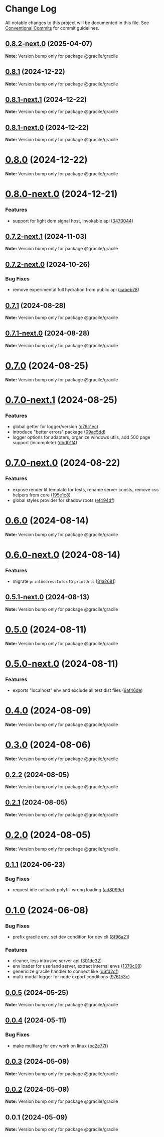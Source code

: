 # Change Log

All notable changes to this project will be documented in this file.
See [Conventional Commits](https://conventionalcommits.org) for commit guidelines.

## [0.8.2-next.0](https://github.com/gracile-web/gracile/compare/@gracile/gracile@0.8.1...@gracile/gracile@0.8.2-next.0) (2025-04-07)

**Note:** Version bump only for package @gracile/gracile

## [0.8.1](https://github.com/gracile-web/gracile/compare/@gracile/gracile@0.8.1-next.1...@gracile/gracile@0.8.1) (2024-12-22)

**Note:** Version bump only for package @gracile/gracile

## [0.8.1-next.1](https://github.com/gracile-web/gracile/compare/@gracile/gracile@0.8.1-next.0...@gracile/gracile@0.8.1-next.1) (2024-12-22)

**Note:** Version bump only for package @gracile/gracile

## [0.8.1-next.0](https://github.com/gracile-web/gracile/compare/@gracile/gracile@0.8.0...@gracile/gracile@0.8.1-next.0) (2024-12-22)

**Note:** Version bump only for package @gracile/gracile

# [0.8.0](https://github.com/gracile-web/gracile/compare/@gracile/gracile@0.8.0-next.0...@gracile/gracile@0.8.0) (2024-12-22)

**Note:** Version bump only for package @gracile/gracile

# [0.8.0-next.0](https://github.com/gracile-web/gracile/compare/@gracile/gracile@0.7.2-next.1...@gracile/gracile@0.8.0-next.0) (2024-12-21)

### Features

* support for light dom signal host, invokable api ([3470044](https://github.com/gracile-web/gracile/commit/34700449a5a6eff8509e03f3b7100121ab7c2a83))

## [0.7.2-next.1](https://github.com/gracile-web/gracile/compare/@gracile/gracile@0.7.2-next.0...@gracile/gracile@0.7.2-next.1) (2024-11-03)

**Note:** Version bump only for package @gracile/gracile

## [0.7.2-next.0](https://github.com/gracile-web/gracile/compare/@gracile/gracile@0.7.1...@gracile/gracile@0.7.2-next.0) (2024-10-26)

### Bug Fixes

* remove experimental full hydration from public api ([cabeb78](https://github.com/gracile-web/gracile/commit/cabeb787f439520cfa86c1453ae3bd20406af18a))

## [0.7.1](https://github.com/gracile-web/gracile/compare/@gracile/gracile@0.7.1-next.0...@gracile/gracile@0.7.1) (2024-08-28)

**Note:** Version bump only for package @gracile/gracile

## [0.7.1-next.0](https://github.com/gracile-web/gracile/compare/@gracile/gracile@0.7.0...@gracile/gracile@0.7.1-next.0) (2024-08-28)

**Note:** Version bump only for package @gracile/gracile

# [0.7.0](https://github.com/gracile-web/gracile/compare/@gracile/gracile@0.7.0-next.1...@gracile/gracile@0.7.0) (2024-08-25)

**Note:** Version bump only for package @gracile/gracile

# [0.7.0-next.1](https://github.com/gracile-web/gracile/compare/@gracile/gracile@0.7.0-next.0...@gracile/gracile@0.7.0-next.1) (2024-08-25)

### Features

* global getter for logger/version ([c76c1ec](https://github.com/gracile-web/gracile/commit/c76c1ec1e5b6104ef5c40695768e84af5167baf9))
* introduce "better errors" package ([09ac5dd](https://github.com/gracile-web/gracile/commit/09ac5dd2d011a84716b2a53a4df996360cad6dee))
* logger options for adapters, organize windows utils, add 500 page support (incomplete) ([dbd01f4](https://github.com/gracile-web/gracile/commit/dbd01f4512fee435de0e28ecdd7bc3e8eb2628c4))

# [0.7.0-next.0](https://github.com/gracile-web/gracile/compare/@gracile/gracile@0.6.0...@gracile/gracile@0.7.0-next.0) (2024-08-22)

### Features

* expose render lit template for tests, rename server consts, remove css helpers from core ([195e1c8](https://github.com/gracile-web/gracile/commit/195e1c86f05b182706e2970b6ade021668ec1d17))
* global styles provider for shadow roots ([ef494df](https://github.com/gracile-web/gracile/commit/ef494df2b9351adebc470de585e8ccc594d8d579))

# [0.6.0](https://github.com/gracile-web/gracile/compare/@gracile/gracile@0.6.0-next.0...@gracile/gracile@0.6.0) (2024-08-14)

**Note:** Version bump only for package @gracile/gracile

# [0.6.0-next.0](https://github.com/gracile-web/gracile/compare/@gracile/gracile@0.5.1-next.0...@gracile/gracile@0.6.0-next.0) (2024-08-14)

### Features

* migrate `printAddressInfos` to `printUrls` ([81a2681](https://github.com/gracile-web/gracile/commit/81a26811fcc0c87b034788fa43ebb21e81987547))

## [0.5.1-next.0](https://github.com/gracile-web/gracile/compare/@gracile/gracile@0.5.0...@gracile/gracile@0.5.1-next.0) (2024-08-13)

**Note:** Version bump only for package @gracile/gracile

# [0.5.0](https://github.com/gracile-web/gracile/compare/@gracile/gracile@0.5.0-next.0...@gracile/gracile@0.5.0) (2024-08-11)

**Note:** Version bump only for package @gracile/gracile

# [0.5.0-next.0](https://github.com/gracile-web/gracile/compare/@gracile/gracile@0.4.0...@gracile/gracile@0.5.0-next.0) (2024-08-11)

### Features

* exports "localhost" env and exclude all test dist files ([9af46de](https://github.com/gracile-web/gracile/commit/9af46de74c613d5a21f4b816f1b0b250b37aaee0))

# [0.4.0](https://github.com/gracile-web/gracile/compare/@gracile/gracile@0.4.0-next.0...@gracile/gracile@0.4.0) (2024-08-09)

**Note:** Version bump only for package @gracile/gracile

# [0.3.0](https://github.com/gracile-web/gracile/compare/@gracile/gracile@0.3.0-next.0...@gracile/gracile@0.3.0) (2024-08-06)

**Note:** Version bump only for package @gracile/gracile

## [0.2.2](https://github.com/gracile-web/gracile/compare/@gracile/gracile@0.2.2-next.0...@gracile/gracile@0.2.2) (2024-08-05)

**Note:** Version bump only for package @gracile/gracile

## [0.2.1](https://github.com/gracile-web/gracile/compare/@gracile/gracile@0.2.0-next.6...@gracile/gracile@0.2.1) (2024-08-05)

**Note:** Version bump only for package @gracile/gracile

# [0.2.0](https://github.com/gracile-web/gracile/compare/@gracile/gracile@0.2.0-next.6...@gracile/gracile@0.2.0) (2024-08-05)

**Note:** Version bump only for package @gracile/gracile

## [0.1.1](https://github.com/gracile-web/gracile/compare/@gracile/gracile@0.1.0...@gracile/gracile@0.1.1) (2024-06-23)

### Bug Fixes

* request idle callback polyfill wrong loading ([ad8099e](https://github.com/gracile-web/gracile/commit/ad8099e8d26d9ee80c18389c1d0ec9b2c8b9db29))

# [0.1.0](https://github.com/gracile-web/gracile/compare/@gracile/gracile@0.0.5...@gracile/gracile@0.1.0) (2024-06-08)

### Bug Fixes

* prefix gracile env, set dev condition for dev cli ([8f96a21](https://github.com/gracile-web/gracile/commit/8f96a2175c6d554a9e21126bdb023248a40c5647))

### Features

* cleaner, less intrusive server api ([301de32](https://github.com/gracile-web/gracile/commit/301de329f0ae91efee471a2db94cfe4baa5fc57a))
* env loader for userland server, extract internal envs ([1370c08](https://github.com/gracile-web/gracile/commit/1370c08c0cabd9416f741f7eb93fc15f4906432e))
* genericize gracile handler to connect like ([d6fd2cf](https://github.com/gracile-web/gracile/commit/d6fd2cfbd9d2e22aa99e9b4cc8763ed099e1643e))
* multi-modal logger for node export conditions ([976153c](https://github.com/gracile-web/gracile/commit/976153cbc44031fa8d67c963d6b38d5e96fec7ee))

## [0.0.5](https://github.com/gracile-web/gracile/compare/@gracile/gracile@0.0.4...@gracile/gracile@0.0.5) (2024-05-25)

**Note:** Version bump only for package @gracile/gracile

## [0.0.4](https://github.com/gracile-web/gracile/compare/@gracile/gracile@0.0.3...@gracile/gracile@0.0.4) (2024-05-11)

### Bug Fixes

* make multiarg for env work on linux ([bc2e77f](https://github.com/gracile-web/gracile/commit/bc2e77f08bab47a65770335cdd96fd952811d901))

## [0.0.3](https://github.com/gracile-web/gracile/compare/@gracile/gracile@0.0.2...@gracile/gracile@0.0.3) (2024-05-09)

**Note:** Version bump only for package @gracile/gracile

## [0.0.2](https://github.com/gracile-web/gracile/compare/@gracile/gracile@0.0.1...@gracile/gracile@0.0.2) (2024-05-09)

**Note:** Version bump only for package @gracile/gracile

## 0.0.1 (2024-05-09)

**Note:** Version bump only for package @gracile/gracile

